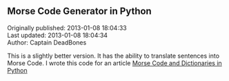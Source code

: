 ## Morse Code Generator in Python  
Originally published: 2013-01-08 18:04:33  
Last updated: 2013-01-08 18:04:34  
Author: Captain DeadBones  
  
This is a slightly better version. It has the ability to translate sentences into Morse Code. I wrote this code for an article [Morse Code and Dictionaries in Python](http://thelivingpearl.com/2013/01/08/morse-code-and-dictionaries-in-python-with-sound/)